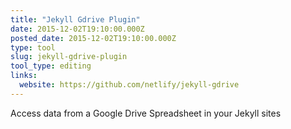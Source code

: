 ```yaml
---
title: "Jekyll Gdrive Plugin"
date: 2015-12-02T19:10:00.000Z
posted_date: 2015-12-02T19:10:00.000Z
type: tool
slug: jekyll-gdrive-plugin
tool_type: editing
links:
  website: https://github.com/netlify/jekyll-gdrive
---
```

Access data from a Google Drive Spreadsheet in your Jekyll sites




